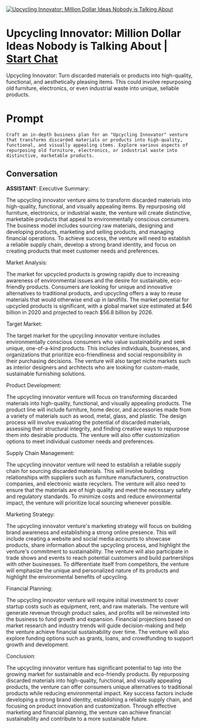 
[![Upcycling Innovator: Million Dollar Ideas Nobody is Talking About](https://flow-prompt-covers.s3.us-west-1.amazonaws.com/icon/realistic/real_5.png)](https://gptcall.net/chat.html?data=%7B%22contact%22%3A%7B%22id%22%3A%22cQF4118x3Be4KUo7nQW9j%22%2C%22flow%22%3Atrue%7D%7D)
# Upcycling Innovator: Million Dollar Ideas Nobody is Talking About | [Start Chat](https://gptcall.net/chat.html?data=%7B%22contact%22%3A%7B%22id%22%3A%22cQF4118x3Be4KUo7nQW9j%22%2C%22flow%22%3Atrue%7D%7D)
Upcycling Innovator: Turn discarded materials or products into high-quality, functional, and aesthetically pleasing items. This could involve repurposing old furniture, electronics, or even industrial waste into unique, sellable products.

# Prompt

```
Craft an in-depth business plan for an "Upcycling Innovator" venture that transforms discarded materials or products into high-quality, functional, and visually appealing items. Explore various aspects of repurposing old furniture, electronics, or industrial waste into distinctive, marketable products.
```

## Conversation

**ASSISTANT**: Executive Summary:



The upcycling innovator venture aims to transform discarded materials into high-quality, functional, and visually appealing items. By repurposing old furniture, electronics, or industrial waste, the venture will create distinctive, marketable products that appeal to environmentally conscious consumers. The business model includes sourcing raw materials, designing and developing products, marketing and selling products, and managing financial operations. To achieve success, the venture will need to establish a reliable supply chain, develop a strong brand identity, and focus on creating products that meet customer needs and preferences.



Market Analysis:



The market for upcycled products is growing rapidly due to increasing awareness of environmental issues and the desire for sustainable, eco-friendly products. Consumers are looking for unique and innovative alternatives to traditional products, and upcycling offers a way to reuse materials that would otherwise end up in landfills. The market potential for upcycled products is significant, with a global market size estimated at $46 billion in 2020 and projected to reach $56.8 billion by 2026.



Target Market:



The target market for the upcycling innovator venture includes environmentally conscious consumers who value sustainability and seek unique, one-of-a-kind products. This includes individuals, businesses, and organizations that prioritize eco-friendliness and social responsibility in their purchasing decisions. The venture will also target niche markets such as interior designers and architects who are looking for custom-made, sustainable furnishing solutions.



Product Development:



The upcycling innovator venture will focus on transforming discarded materials into high-quality, functional, and visually appealing products. The product line will include furniture, home decor, and accessories made from a variety of materials such as wood, metal, glass, and plastic. The design process will involve evaluating the potential of discarded materials, assessing their structural integrity, and finding creative ways to repurpose them into desirable products. The venture will also offer customization options to meet individual customer needs and preferences.



Supply Chain Management:



The upcycling innovator venture will need to establish a reliable supply chain for sourcing discarded materials. This will involve building relationships with suppliers such as furniture manufacturers, construction companies, and electronic waste recyclers. The venture will also need to ensure that the materials are of high quality and meet the necessary safety and regulatory standards. To minimize costs and reduce environmental impact, the venture will prioritize local sourcing whenever possible.



Marketing Strategy:



The upcycling innovator venture's marketing strategy will focus on building brand awareness and establishing a strong online presence. This will include creating a website and social media accounts to showcase products, share information about the upcycling process, and highlight the venture's commitment to sustainability. The venture will also participate in trade shows and events to reach potential customers and build partnerships with other businesses. To differentiate itself from competitors, the venture will emphasize the unique and personalized nature of its products and highlight the environmental benefits of upcycling.



Financial Planning:



The upcycling innovator venture will require initial investment to cover startup costs such as equipment, rent, and raw materials. The venture will generate revenue through product sales, and profits will be reinvested into the business to fund growth and expansion. Financial projections based on market research and industry trends will guide decision-making and help the venture achieve financial sustainability over time. The venture will also explore funding options such as grants, loans, and crowdfunding to support growth and development.



Conclusion:



The upcycling innovator venture has significant potential to tap into the growing market for sustainable and eco-friendly products. By repurposing discarded materials into high-quality, functional, and visually appealing products, the venture can offer consumers unique alternatives to traditional products while reducing environmental impact. Key success factors include developing a strong brand identity, establishing a reliable supply chain, and focusing on product innovation and customization. Through effective marketing and financial planning, the venture can achieve financial sustainability and contribute to a more sustainable future.


